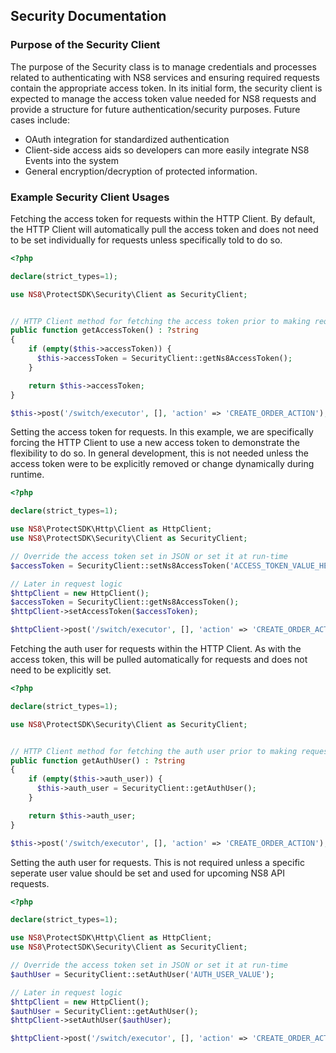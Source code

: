## Security Documentation

### Purpose of the Security Client
The purpose of the Security class is to manage credentials and processes related to authenticating with NS8 services and ensuring required requests contain the appropriate access token. In its initial form, the security client is expected to manage the access token value needed for NS8 requests and provide a structure for future authentication/security purposes. Future cases include:
  * OAuth integration for standardized authentication
  * Client-side access aids so developers can more easily integrate NS8 Events into the system
  * General encryption/decryption of protected information.


### Example Security Client Usages

Fetching the access token for requests within the HTTP Client. By default, the HTTP Client will automatically pull the access token and does not need to be set individually for requests unless specifically told to do so.

```php
<?php

declare(strict_types=1);

use NS8\ProtectSDK\Security\Client as SecurityClient;


// HTTP Client method for fetching the access token prior to making requests
public function getAccessToken() : ?string
{
    if (empty($this->accessToken)) {
      $this->accessToken = SecurityClient::getNs8AccessToken();
    }

    return $this->accessToken;
}

$this->post('/switch/executor', [], 'action' => 'CREATE_ORDER_ACTION');
```

Setting the access token for requests. In this example, we are specifically forcing the HTTP Client to use a new access token to demonstrate the flexibility to do so. In general development, this is not needed unless the access token were to be explicitly removed or change dynamically during runtime.
```php
<?php

declare(strict_types=1);

use NS8\ProtectSDK\Http\Client as HttpClient;
use NS8\ProtectSDK\Security\Client as SecurityClient;

// Override the access token set in JSON or set it at run-time
$accessToken = SecurityClient::setNs8AccessToken('ACCESS_TOKEN_VALUE_HERE');

// Later in request logic
$httpClient = new HttpClient();
$accessToken = SecurityClient::getNs8AccessToken();
$httpClient->setAccessToken($accessToken);

$httpClient->post('/switch/executor', [], 'action' => 'CREATE_ORDER_ACTION');
```

Fetching the auth user for requests within the HTTP Client. As with the access token, this will be pulled automatically for requests and does not need to be explicitly set.

```php
<?php

declare(strict_types=1);

use NS8\ProtectSDK\Security\Client as SecurityClient;


// HTTP Client method for fetching the auth user prior to making requests
public function getAuthUser() : ?string
{
    if (empty($this->auth_user)) {
      $this->auth_user = SecurityClient::getAuthUser();
    }

    return $this->auth_user;
}

$this->post('/switch/executor', [], 'action' => 'CREATE_ORDER_ACTION');
```
Setting the auth user for requests. This is not required unless a specific seperate user value should be set and used for upcoming NS8 API requests.
```php
<?php

declare(strict_types=1);

use NS8\ProtectSDK\Http\Client as HttpClient;
use NS8\ProtectSDK\Security\Client as SecurityClient;

// Override the access token set in JSON or set it at run-time
$authUser = SecurityClient::setAuthUser('AUTH_USER_VALUE');

// Later in request logic
$httpClient = new HttpClient();
$authUser = SecurityClient::getAuthUser();
$httpClient->setAuthUser($authUser);

$httpClient->post('/switch/executor', [], 'action' => 'CREATE_ORDER_ACTION');
```
